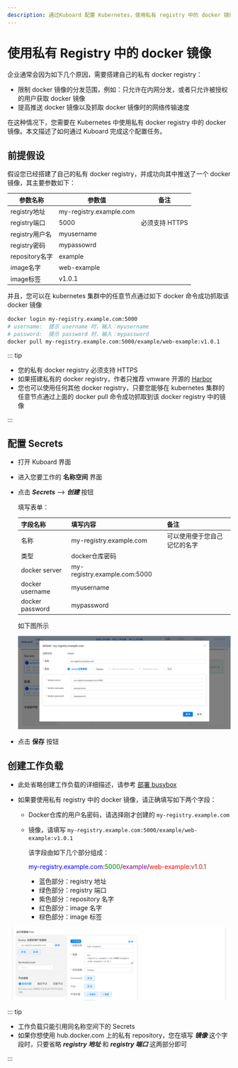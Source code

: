 ```yaml
---
description: 通过Kuboard 配置 Kubernetes，使用私有 registry 中的 docker 镜像
---
```


# 使用私有 Registry 中的 docker 镜像

企业通常会因为如下几个原因，需要搭建自己的私有 docker registry：
* 限制 docker 镜像的分发范围，例如：只允许在内网分发，或者只允许被授权的用户获取 docker 镜像
* 提高推送 docker 镜像以及抓取 docker 镜像时的网络传输速度

在这种情况下，您需要在 Kubernetes 中使用私有 docker registry 中的 docker 镜像。本文描述了如何通过 Kuboard 完成这个配置任务。

## 前提假设

假设您已经搭建了自己的私有 docker registry，并成功向其中推送了一个 docker 镜像，其主要参数如下：

| 参数名称       | 参数值                  | 备注           |
| -------------- | ----------------------- | -------------- |
| registry地址   | my-registry.example.com |                |
| registry端口   | 5000                    | 必须支持 HTTPS |
| registry用户名 | myusername              |                |
| registry密码   | mypassowrd              |                |
| repository名字 | example                 |                |
| image名字      | web-example             |                |
| image标签      | v1.0.1                  |                |

并且，您可以在 kubernetes 集群中的任意节点通过如下 docker 命令成功抓取该 docker 镜像

``` sh
docker login my-registry.example.com:5000
# username:  提示 username 时，输入：myusername
# password:  提示 password 时，输入：mypassword
docker pull my-registry.example.com:5000/example/web-example:v1.0.1
```

::: tip

* 您的私有 docker registry 必须支持 HTTPS
* 如果搭建私有的 docker registry，作者只推荐 vmware 开源的 [Harbor](https://github.com/goharbor/harbor)
* 您也可以使用任何其他 docker registry，只要您能够在 kubernetes 集群的任意节点通过上面的 docker pull 命令成功抓取到该 docker registry 中的镜像

:::

## 配置 Secrets

* 打开 Kuboard 界面

* 进入您要工作的 **名称空间** 界面

* 点击 ***Secrets*** --> ***创建*** 按钮

  填写表单：

  | 字段名称        | 填写内容                     | 备注                         |
  | --------------- | ---------------------------- | ---------------------------- |
  | 名称            | my-registry.example.com      | 可以使用便于您自己记忆的名字 |
  | 类型            | docker仓库密码               |                              |
  | docker server   | my-registry.example.com:5000 |                              |
  | docker username | myusername                   |                              |
  | docker password | mypassword                   |                              |

  如下图所示

  ![image-20190902223052044](./private-registry.assets/image-20190902223052044.png)

* 点击 **保存** 按钮



## 创建工作负载

* 此处省略创建工作负载的详细描述，请参考 [部署 busybox](/guide/example/busybox.html)

* 如果要使用私有 registry 中的 docker 镜像，请正确填写如下两个字段：

  * Docker仓库的用户名密码，请选择刚才创建的 `my-registry.example.com`

  * 镜像，请填写 `my-registry.example.com:5000/example/web-example:v1.0.1`

    该字段由如下几个部分组成：

    <font color="blue" weight="500">my-registry.example.com</font>:<font color="green" weight="500">5000</font>/<font color="purple" weight="500">example</font>/<font color="red" weight="500">web-example</font>:<font color="brown" weight="500">v1.0.1</font>
    
    * 蓝色部分：registry 地址
    * 绿色部分：registry 端口
    * 紫色部分：repository 名字
    * 红色部分：image 名字
    * 棕色部分：image 标签

![image-20190902223708740](./private-registry.assets/image-20190902223708740.png)



::: tip

* 工作负载只能引用同名称空间下的 Secrets
* 如果你想使用 hub.docker.com 上的私有 repository，您在填写 ***镜像*** 这个字段时，只要省略 ***registry 地址*** 和 ***registry 端口*** 这两部分即可

:::
